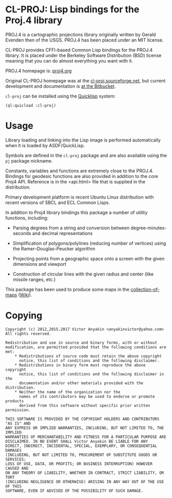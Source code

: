 CL-PROJ: Lisp bindings for the Proj.4 library
=============================================

PROJ.4 is a cartographic projections library originally written by
Gerald Evenden then of the USGS. PROJ.4 has been placed under an MIT
license.

CL-PROJ provides CFFI-based Common Lisp bindings for the PROJ.4
library. It is placed under the Berkeley Software Distribution (BSD)
license meaning that you can do almost everything you want with it.

PROJ.4 homepage is: [proj4.org](http://proj4.org/)

Original CL-PROJ homepage was at the
[cl-proj.sourceforge.net](http://cl-proj.sourceforge.net/), but
current development and documentation is [at the
Bitbucket](https://bitbucket.org/vityok/cl-proj).

`cl-proj` can be installed using the
[Quicklisp](https://www.quicklisp.org/) system:

    (ql:quicload :cl-proj)


Usage
=====

Library loading and linking into the Lisp image is performed
automatically when it is loaded by ASDF/QuickLisp.

Symbols are defined in the `cl-proj` package and are also available
using the `pj` package nickname.

Constants, variables and functions are extremely close to the
PROJ.4. Bindings for geodesic functions are also provided in addition
to the core Proj4 API. Reference is in the <api.html> file that is
supplied in the distribution.

Primary development platform is recent Ubuntu Linux distribution with
recent versions of SBCL and ECL Common Lisps.

In addition to Proj4 library bindings this package a number of utility
functions, including:

* Parsing degrees from a string and conversion between
  degree-minutes-seconds and decimal representations

* Simplification of polygons/polylines (reducing number of vertices)
  using the Ramer–Douglas–Peucker algorithm

* Projecting points from a geographic space onto a screen with the
  given dimensions and viewport

* Construction of circular lines with the given radius and center
  (like missile ranges, etc.)

This package has been used to produce some maps in the
[collection-of-maps](https://bitbucket.org/vityok/collection-of-maps)
([Wiki](https://bitbucket.org/vityok/collection-of-maps/wiki/Home)).


Copying
=======

    Copyright (c) 2012,2015,2017 Victor Anyakin <anyakinvictor@yahoo.com>
    All rights reserved.

    Redistribution and use in source and binary forms, with or without
    modification, are permitted provided that the following conditions are met:
        * Redistributions of source code must retain the above copyright
          notice, this list of conditions and the following disclaimer.
        * Redistributions in binary form must reproduce the above copyright
          notice, this list of conditions and the following disclaimer in the
          documentation and/or other materials provided with the distribution.
        * Neither the name of the organization nor the
          names of its contributors may be used to endorse or promote products
          derived from this software without specific prior written permission.

    THIS SOFTWARE IS PROVIDED BY THE COPYRIGHT HOLDERS AND CONTRIBUTORS "AS IS" AND
    ANY EXPRESS OR IMPLIED WARRANTIES, INCLUDING, BUT NOT LIMITED TO, THE IMPLIED
    WARRANTIES OF MERCHANTABILITY AND FITNESS FOR A PARTICULAR PURPOSE ARE
    DISCLAIMED. IN NO EVENT SHALL Victor Anyakin BE LIABLE FOR ANY
    DIRECT, INDIRECT, INCIDENTAL, SPECIAL, EXEMPLARY, OR CONSEQUENTIAL DAMAGES
    (INCLUDING, BUT NOT LIMITED TO, PROCUREMENT OF SUBSTITUTE GOODS OR SERVICES;
    LOSS OF USE, DATA, OR PROFITS; OR BUSINESS INTERRUPTION) HOWEVER CAUSED AND
    ON ANY THEORY OF LIABILITY, WHETHER IN CONTRACT, STRICT LIABILITY, OR TORT
    (INCLUDING NEGLIGENCE OR OTHERWISE) ARISING IN ANY WAY OUT OF THE USE OF THIS
    SOFTWARE, EVEN IF ADVISED OF THE POSSIBILITY OF SUCH DAMAGE.
